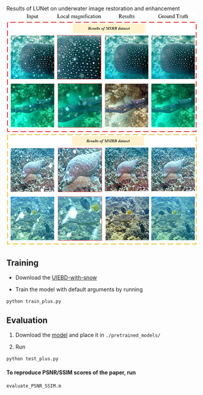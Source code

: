 ##
Results of LUNet on underwater image restoration and enhancement
![image](https://github.com/zhangbaijin/LUNet/blob/main/introduction1.png)
## Training
- Download the [UIEBD-with-snow](https://drive.google.com/file/d/165sJbPu8UofKpAC3btdqT_QFYBWPay0X/view?usp=sharing)

- Train the model with default arguments by running

```
python train_plus.py
```


## Evaluation

1. Download the [model](https://drive.google.com/file/d/1bitvtmJAE1iKpFmdGx3OrN6Xti0JRPLc/view?usp=sharing) and place it in `./pretrained_models/`

2. Run
```
python test_plus.py
```


#### To reproduce PSNR/SSIM scores of the paper, run
```
evaluate_PSNR_SSIM.m 
```
